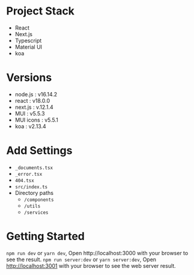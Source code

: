 # Project Stack

- React
- Next.js
- Typescript
- Material UI
- koa

# Versions

- node.js : v16.14.2
- react : v18.0.0
- next.js : v.12.1.4
- MUI : v5.5.3
- MUI icons : v5.5.1
- koa : v2.13.4

# Add Settings

- `_documents.tsx`
- `_error.tsx`
- `404.tsx`
- `src/index.ts`
- Directory paths
  - `/components`
  - `/utils`
  - `/services`

# Getting Started

`npm run dev` or `yarn dev`, Open http://localhost:3000 with your browser to see the result.
`npm run server:dev` or `yarn server:dev`, Open [http://localhost:3001](http://localhost:3001) with your browser to see the web server result.